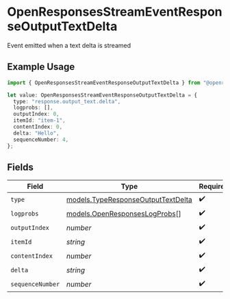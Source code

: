 # OpenResponsesStreamEventResponseOutputTextDelta

Event emitted when a text delta is streamed

## Example Usage

```typescript
import { OpenResponsesStreamEventResponseOutputTextDelta } from "@openrouter/sdk/models";

let value: OpenResponsesStreamEventResponseOutputTextDelta = {
  type: "response.output_text.delta",
  logprobs: [],
  outputIndex: 0,
  itemId: "item-1",
  contentIndex: 0,
  delta: "Hello",
  sequenceNumber: 4,
};
```

## Fields

| Field                                                                          | Type                                                                           | Required                                                                       | Description                                                                    |
| ------------------------------------------------------------------------------ | ------------------------------------------------------------------------------ | ------------------------------------------------------------------------------ | ------------------------------------------------------------------------------ |
| `type`                                                                         | [models.TypeResponseOutputTextDelta](../models/typeresponseoutputtextdelta.md) | :heavy_check_mark:                                                             | N/A                                                                            |
| `logprobs`                                                                     | [models.OpenResponsesLogProbs](../models/openresponseslogprobs.md)[]           | :heavy_check_mark:                                                             | N/A                                                                            |
| `outputIndex`                                                                  | *number*                                                                       | :heavy_check_mark:                                                             | N/A                                                                            |
| `itemId`                                                                       | *string*                                                                       | :heavy_check_mark:                                                             | N/A                                                                            |
| `contentIndex`                                                                 | *number*                                                                       | :heavy_check_mark:                                                             | N/A                                                                            |
| `delta`                                                                        | *string*                                                                       | :heavy_check_mark:                                                             | N/A                                                                            |
| `sequenceNumber`                                                               | *number*                                                                       | :heavy_check_mark:                                                             | N/A                                                                            |